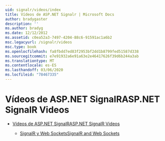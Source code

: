 ```yaml
---
uid: signalr/videos/index
title: Vídeos de ASP.NET Signalr | Microsoft Docs
author: bradygaster
description: ''
ms.author: bradyg
ms.date: 12/12/2012
ms.assetid: c0ea52a3-7497-4204-88c6-91591ac1a6b2
msc.legacyurl: /signalr/videos
msc.type: book
ms.openlocfilehash: fa8fbdd7ed83f2953bf2dd1b8799fed51587d338
ms.sourcegitcommit: e7e91932a6e91a63e2e46417626f39d6b244a3ab
ms.translationtype: MT
ms.contentlocale: es-ES
ms.lasthandoff: 03/06/2020
ms.locfileid: "78467335"
---
```

# <a name="aspnet-signalr-videos"></a><span data-ttu-id="32c0c-102">Vídeos de ASP.NET SignalR</span><span class="sxs-lookup"><span data-stu-id="32c0c-102">ASP.NET SignalR Videos</span></span>

- [<span data-ttu-id="32c0c-103">Vídeos de ASP.NET SignalR</span><span class="sxs-lookup"><span data-stu-id="32c0c-103">ASP.NET SignalR Videos</span></span>](getting-started/index.md)

    - [<span data-ttu-id="32c0c-104">SignalR y Web Sockets</span><span class="sxs-lookup"><span data-stu-id="32c0c-104">SignalR and Web Sockets</span></span>](getting-started/signalr-and-web-sockets.md)
